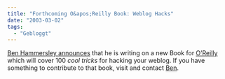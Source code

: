 ```yaml
---
title: "Forthcoming O&apos;Reilly Book: Weblog Hacks"
date: "2003-03-02"
tags:
  - "Gebloggt"
---
```


[Ben Hammersley announces](http://www.benhammersley.com/archives/004201.html#004201 "Ben Hammersley.com: Announcing Weblog Hacks") that he is writing on a new Book for [O’Reilly](http://www.oreilly.com) which will cover 100 _cool tricks_ for hacking your weblog. If you have something to contribute to that book, visit and contact [Ben](http://www.benhammersley.com/archives/004201.html#004201 "Ben Hammersley.com: Announcing Weblog Hacks").
